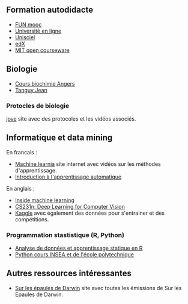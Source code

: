 ## Formation autodidacte

* [FUN mooc](https://lms.fun-mooc.fr/dashboard)
* [Université en ligne](https://uel.unisciel.fr/)
* [Unisciel](http://www.unisciel.fr/)
* [edX](https://www.edx.org/learn/)
* [MIT open courseware](https://ocw.mit.edu/search/)

## Biologie

* [Cours biochimie Angers](https://biochimej.univ-angers.fr/Page2/COURS/index.html)
* [Tanguy Jean](https://www.svt-tanguy-jean.com/)</a>

### Protocles de biologie

[jove](https://www.jove.com/fr/) site avec des protocoles et les vidéos associés.

## Informatique et data mining

En francais :

* [Machine learnia](https://machinelearnia.com/machine-learning/) site internet avec vidéos sur les méthodes d'apprentissage.
* [Introduction à l'apprentissage automatique](https://projeduc.github.io/intro_apprentissage_automatique/)

En anglais :

* [Inside machine learning](https://inside-machinelearning.com/)
* [CS231n: Deep Learning for Computer Vision](https://cs231n.github.io/)
* [Kaggle](https://www.kaggle.com) avec également des données pour s'entrainer et des compétitions.

### Programmation stastistique (R, Python)

* [Analyse de données et apprentissage statique en R](https://veroniquetremblay.github.io/analyse_de_donnees_et_apprentissage_statistique_en_R/) 
* [Python cours INSEA et de l'école polytechnique](http://www.xavierdupre.fr/)

## Autres ressources intéressantes

* [Sur les épaules de Darwin](http://www.clementgrimal.fr/darwin/) site avec toutes les émissions de Sur les Epaules de Darwin.